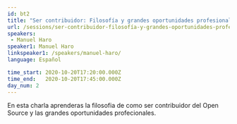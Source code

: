 ```yaml
---
id: bt2
title: "Ser contribuidor: Filosofía y grandes oportunidades profesionales"
url: /sessions/ser-contribuidor-filosofía-y-grandes-oportunidades-profesionales
speakers:
 - Manuel Haro
speaker1: Manuel Haro
linkspeaker1: /speakers/manuel-haro/
language: Español

time_start: 2020-10-20T17:20:00.000Z
time_end:   2020-10-20T17:45:00.000Z
day_num: 2
---
```


En esta charla aprenderas la filosofia de como ser contribuidor del Open Source y las grandes oportunidades profecionales.